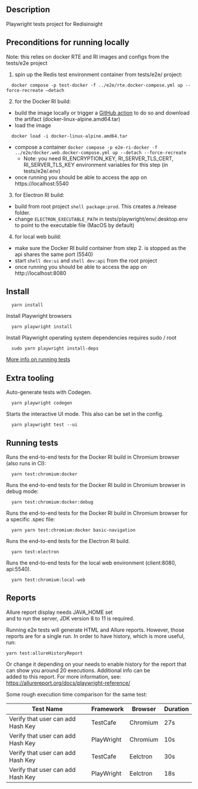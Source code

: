 ## Description

Playwright tests project for Redisinsight

## Preconditions for running locally

Note: this relies on docker RTE and RI images and configs from the tests/e2e project

1. spin up the Redis test environment container from tests/e2e/ project:
```shell 
  docker compose -p test-docker -f ../e2e/rte.docker-compose.yml up --force-recreate —detach
```
2. for the Docker RI build:

- build the image locally or trigger a [GitHub action](https://github.com/RedisInsight/RedisInsight/actions/workflows/manual-build.yml) to do so and download the artifact (docker-linux-alpine.amd64.tar)
- load the image 
```shell 
  docker load -i docker-linux-alpine.amd64.tar
```
- compose a container `docker compose -p e2e-ri-docker -f ../e2e/docker.web.docker-compose.yml up --detach --force-recreate`
  - Note: you need RI_ENCRYPTION_KEY, RI_SERVER_TLS_CERT, RI_SERVER_TLS_KEY environment variables for this step (in tests/e2e/.env)
- once running you should be able to access the app on https://localhost:5540

3. for Electron RI build:

- build from root project `shell package:prod`. This creates a /release folder.
- change `ELECTRON_EXECUTABLE_PATH` in tests/playwright/env/.desktop.env to point to the executable file (MacOS by default)

4. for local web build:

- make sure the Docker RI build container from step 2. is stopped as the api shares the same port (5540)
- start `shell dev:ui` and `shell dev:api` from the root project
- once running you should be able to access the app on http://localhost:8080

## Install

```shell
  yarn install
```

Install Playwright browsers

```shell
  yarn playwright install
```

Install Playwright operating system dependencies requires sudo / root

```shell
  sudo yarn playwright install-deps
```

[More info on running tests](https://playwright.dev/docs/running-tests)

## Extra tooling

Auto-generate tests with Codegen.

```shell
  yarn playwright codegen
```

Starts the interactive UI mode. This also can be set in the config.

```shell
  yarn playwright test --ui
```

## Running tests

Runs the end-to-end tests for the Docker RI build in Chromium browser (also runs in CI):

```shell
  yarn test:chromium:docker
```

Runs the end-to-end tests for the Docker RI build in Chromium browser in debug mode:

```shell
  yarn test:chromium:docker:debug
```

Runs the end-to-end tests for the Docker RI build in Chromium browser for a specific .spec file:

```shell
  yarn yarn test:chromium:docker basic-navigation
```

Runs the end-to-end tests for the Electron RI build.

```shell
  yarn test:electron
```

Runs the end-to-end tests for the local web environment (client:8080, api:5540).

```shell
  yarn test:chromium:local-web
```

## Reports

Allure report display needs JAVA_HOME set  
and to run the server, JDK version 8 to 11 is required.

Running e2e tests will generate HTML and Allure reports. However, those reports are for a single run. In order to have history, which is more useful, run:

```shell
yarn test:allureHistoryReport
```

Or change it depending on your needs to enable history for the report that can show you around 20 executions. Additional info can be  
added to this report. For more information, see: https://allurereport.org/docs/playwright-reference/

Some rough execution time comparison for the same test:

| Test Name                         | Framework  | Browser  | Duration |
| --------------------------------- | ---------- | -------- | -------- |
| Verify that user can add Hash Key | TestCafe   | Chromium | 27s      |
| Verify that user can add Hash Key | PlayWright | Chromium | 10s      |
| Verify that user can add Hash Key | TestCafe   | Eelctron | 30s      |
| Verify that user can add Hash Key | PlayWright | Eelctron | 18s      |
